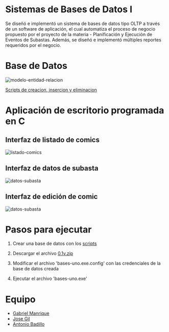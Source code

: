 # Sistemas de Bases de Datos I

Se diseñó e implementó un sistema de bases de datos tipo OLTP a través de un software de aplicación, el cual automatiza el proceso de negocio propuesto por el proyecto de la materia - Planificación y Ejecución de Eventos de Subastas. Además, se diseñó e implementó múltiples reportes requeridos por el negocio.


# Base de Datos

![modelo-entidad-relacion](/bases-uno/docs/diagramas/mer/MER_final.png)

[Scripts de creacion, insercion y eliminacion](https://github.com/abadillo/bases-uno/tree/main/docs/DDL%20Bases%20de%20Datos)

# Aplicación de escritorio programada en C

## Interfaz de listado de comics
![listado-comics](/bases-uno/img/listado-comics.png)

## Interfaz de datos de subasta
![datos-subasta](/bases-uno/img/datos-subasta.png)

## Interfaz de edición de comic
![datos-subasta](/bases-uno/img/edicion-comic.png)




# Pasos para ejecutar

1. Crear una base de datos con los [scripts](https://github.com/abadillo/bases-uno/tree/main/docs/DDL%20Bases%20de%20Datos)

2. Descargar el archivo [0.1v.zip](https://github.com/abadillo/bases-uno/releases/download/v0.1/0.1v.zip)

3. Modificar el archivo 'bases-uno.exe.config' con las credenciales de la base de datos creada

4. Ejecutar el archivo 'bases-uno.exe'


# Equipo

 - [Gabriel Manrique](https://github.com/Manrique3)
 - [Jose Gil](https://github.com/PiquiJL01)
 - [Antonio Badillo](https://github.com/abadillo)

